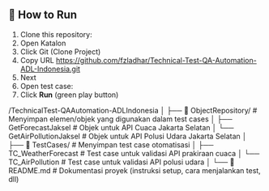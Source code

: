 ## 🧪 How to Run
1. Clone this repository:
2. Open Katalon
3. Click Git (Clone Project)
4. Copy URL https://github.com/fzladhar/Technical-Test-QA-Automation-ADL-Indonesia.git
5. Next
6. Open test case:
7. Click **Run** (green play button)


/TechnicalTest-QAAutomation-ADLIndonesia
│
├── 📁 ObjectRepository/                   # Menyimpan elemen/objek yang digunakan dalam test cases
│   ├── GetForecastJaksel                 # Objek untuk API Cuaca Jakarta Selatan
│   └── GetAirPollutionJaksel            # Objek untuk API Polusi Udara Jakarta Selatan
│
├── 📁 TestCases/                         # Menyimpan test case otomatisasi
│   ├── TC_WeatherForecast               # Test case untuk validasi API prakiraan cuaca
│   └── TC_AirPollution                  # Test case untuk validasi API polusi udara
│
└── 📄 README.md                          # Dokumentasi proyek (instruksi setup, cara menjalankan test, dll)

